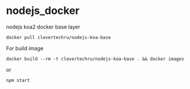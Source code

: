 # nodejs_docker

nodejs koa2 docker base layer

```
docker pull clevertechru/nodejs-koa-base
```

For build image
```
docker build --rm -t clevertechru/nodejs-koa-base . && docker images
```
or
```
npm start
```
